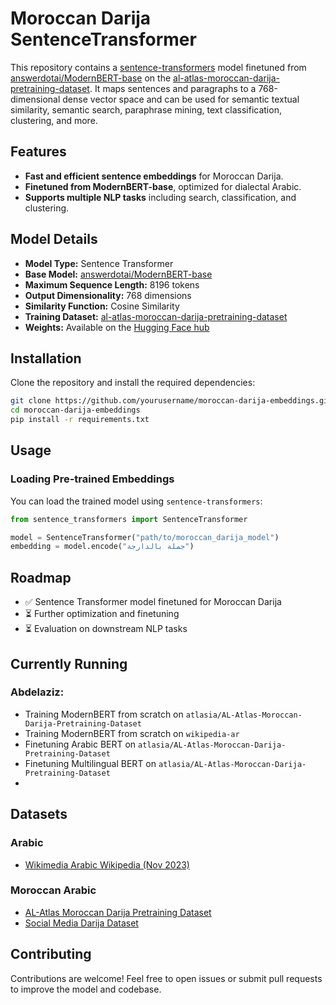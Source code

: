 # Moroccan Darija SentenceTransformer

This repository contains a [sentence-transformers](https://www.SBERT.net) model finetuned from [answerdotai/ModernBERT-base](https://huggingface.co/answerdotai/ModernBERT-base) on the [al-atlas-moroccan-darija-pretraining-dataset](https://huggingface.co/datasets/atlasia/AL-Atlas-Moroccan-Darija-Pretraining-Dataset). It maps sentences and paragraphs to a 768-dimensional dense vector space and can be used for semantic textual similarity, semantic search, paraphrase mining, text classification, clustering, and more.

## Features
- **Fast and efficient sentence embeddings** for Moroccan Darija.
- **Finetuned from ModernBERT-base**, optimized for dialectal Arabic.
- **Supports multiple NLP tasks** including search, classification, and clustering.

## Model Details
- **Model Type:** Sentence Transformer
- **Base Model:** [answerdotai/ModernBERT-base](https://huggingface.co/answerdotai/ModernBERT-base)
- **Maximum Sequence Length:** 8196 tokens
- **Output Dimensionality:** 768 dimensions
- **Similarity Function:** Cosine Similarity
- **Training Dataset:** [al-atlas-moroccan-darija-pretraining-dataset](https://huggingface.co/datasets/atlasia/AL-Atlas-Moroccan-Darija-Pretraining-Dataset)
- **Weights:** Available on the [Hugging Face hub](https://huggingface.co/atlasia/MorDernBERT-ep-1-lr-0.005)

## Installation
Clone the repository and install the required dependencies:

```bash
git clone https://github.com/yourusername/moroccan-darija-embeddings.git
cd moroccan-darija-embeddings
pip install -r requirements.txt
```

## Usage
### Loading Pre-trained Embeddings
You can load the trained model using `sentence-transformers`:

```python
from sentence_transformers import SentenceTransformer

model = SentenceTransformer("path/to/moroccan_darija_model")
embedding = model.encode("جملة بالدارجة")
```

## Roadmap
- ✅ Sentence Transformer model finetuned for Moroccan Darija
- ⏳ Further optimization and finetuning
- ⏳ Evaluation on downstream NLP tasks

## Currently Running
### Abdelaziz:
- Training ModernBERT from scratch on `atlasia/AL-Atlas-Moroccan-Darija-Pretraining-Dataset`
- Training ModernBERT from scratch on `wikipedia-ar`
- Finetuning Arabic BERT on `atlasia/AL-Atlas-Moroccan-Darija-Pretraining-Dataset`
- Finetuning Multilingual BERT on `atlasia/AL-Atlas-Moroccan-Darija-Pretraining-Dataset`
- 
## Datasets
### Arabic
- [Wikimedia Arabic Wikipedia (Nov 2023)](https://huggingface.co/datasets/wikimedia/wikipedia/viewer/20231101.ar)

### Moroccan Arabic
- [AL-Atlas Moroccan Darija Pretraining Dataset](https://huggingface.co/datasets/atlasia/AL-Atlas-Moroccan-Darija-Pretraining-Dataset)
- [Social Media Darija Dataset](https://huggingface.co/datasets/atlasia/Social_Media_Darija_DS)

## Contributing
Contributions are welcome! Feel free to open issues or submit pull requests to improve the model and codebase.



